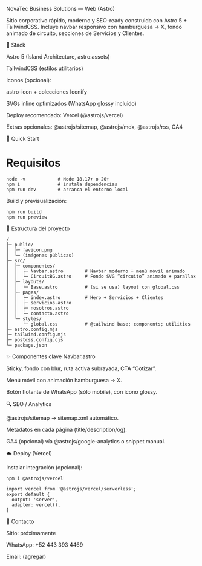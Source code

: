 NovaTec Business Solutions — Web (Astro)

Sitio corporativo rápido, moderno y SEO-ready construido con Astro 5 + TailwindCSS.
Incluye navbar responsivo con hamburguesa → X, fondo animado de circuito, secciones de Servicios y Clientes.

🧱 Stack

Astro 5 (Island Architecture, astro:assets)

TailwindCSS (estilos utilitarios)

Iconos (opcional):

astro-icon + colecciones Iconify

SVGs inline optimizados (WhatsApp glossy incluido)

Deploy recomendado: Vercel (@astrojs/vercel)

Extras opcionales: @astrojs/sitemap, @astrojs/mdx, @astrojs/rss, GA4


🚀 Quick Start
# Requisitos
```
node -v            # Node 18.17+ o 20+
npm i              # instala dependencias
npm run dev        # arranca el entorno local
```

Build y previsualización:
```
npm run build
npm run preview
```

📁 Estructura del proyecto
```
/
├─ public/
│  ├─ favicon.png
│  └─ (imágenes públicas)
├─ src/
│  ├─ componentes/
│  │  ├─ Navbar.astro        # Navbar moderno + menú móvil animado
│  │  └─ CircuitBG.astro     # Fondo SVG “circuito” animado + parallax
│  ├─ layouts/
│  │  └─ Base.astro          # (si se usa) layout con global.css
│  ├─ pages/
│  │  ├─ index.astro         # Hero + Servicios + Clientes
│  │  ├─ servicios.astro
│  │  ├─ nosotros.astro
│  │  └─ contacto.astro
│  └─ styles/
│     └─ global.css          # @tailwind base; components; utilities
├─ astro.config.mjs
├─ tailwind.config.mjs
├─ postcss.config.cjs
└─ package.json
```


✨ Componentes clave
Navbar.astro

Sticky, fondo con blur, ruta activa subrayada, CTA “Cotizar”.

Menú móvil con animación hamburguesa → X.

Botón flotante de WhatsApp (sólo mobile), con icono glossy.


🔍 SEO / Analytics

@astrojs/sitemap → sitemap.xml automático.

Metadatos en cada página (title/description/og).

GA4 (opcional) vía @astrojs/google-analytics o snippet manual.



☁️ Deploy (Vercel)

Instalar integración (opcional):

```npm i @astrojs/vercel```

```
import vercel from '@astrojs/vercel/serverless';
export default {
  output: 'server',
  adapter: vercel(),
}
```

🤝 Contacto

Sitio: próximamente

WhatsApp: +52 443 393 4469

Email: (agregar)

